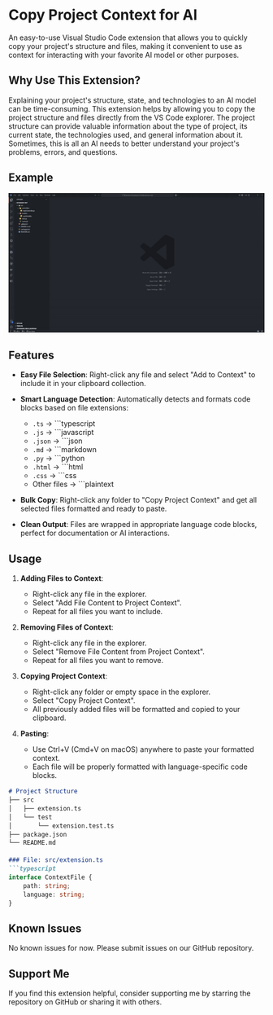 # Copy Project Context for AI

An easy-to-use Visual Studio Code extension that allows you to quickly copy your project's structure and files, making it convenient to use as context for interacting with your favorite AI model or other purposes.

## Why Use This Extension?

Explaining your project's structure, state, and technologies to an AI model can be time-consuming. This extension helps by allowing you to copy the project structure and files directly from the VS Code explorer. The project structure can provide valuable information about the type of project, its current state, the technologies used, and general information about it. Sometimes, this is all an AI needs to better understand your project's problems, errors, and questions.

## Example

![Example](assets/extension.gif)

## Features

- **Easy File Selection**: Right-click any file and select "Add to Context" to include it in your clipboard collection.
- **Smart Language Detection**: Automatically detects and formats code blocks based on file extensions:
  - `.ts` → ```typescript
  - `.js` → ```javascript
  - `.json` → ```json
  - `.md` → ```markdown
  - `.py` → ```python
  - `.html` → ```html
  - `.css` → ```css
  - Other files → ```plaintext

- **Bulk Copy**: Right-click any folder to "Copy Project Context" and get all selected files formatted and ready to paste.
- **Clean Output**: Files are wrapped in appropriate language code blocks, perfect for documentation or AI interactions.

## Usage

1. **Adding Files to Context**:
   - Right-click any file in the explorer.
   - Select "Add File Content to Project Context".
   - Repeat for all files you want to include.

2. **Removing Files of Context**:
   - Right-click any file in the explorer.
   - Select "Remove File Content from Project Context".
   - Repeat for all files you want to remove.

3. **Copying Project Context**:
   - Right-click any folder or empty space in the explorer.
   - Select "Copy Project Context".
   - All previously added files will be formatted and copied to your clipboard.

4. **Pasting**:
   - Use Ctrl+V (Cmd+V on macOS) anywhere to paste your formatted context.
   - Each file will be properly formatted with language-specific code blocks.

```markdown
# Project Structure
├── src
│   ├── extension.ts
│   └── test
│       └── extension.test.ts
├── package.json
└── README.md

### File: src/extension.ts
```typescript
interface ContextFile {
    path: string;
    language: string;
}
```

## Known Issues

No known issues for now. Please submit issues on our GitHub repository.

## Support Me

If you find this extension helpful, consider supporting me by starring the repository on GitHub or sharing it with others.
